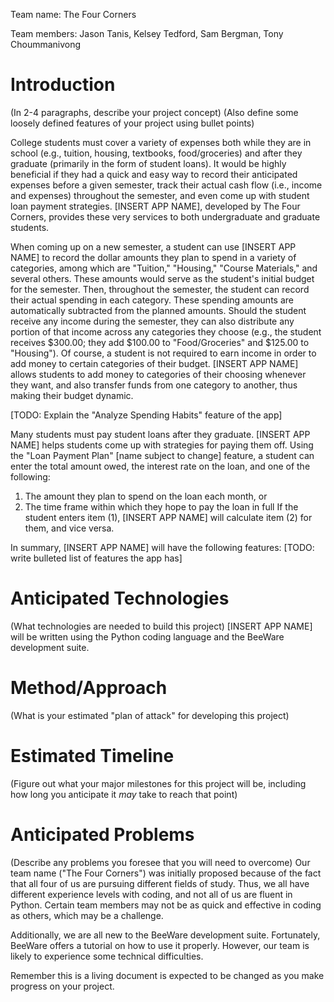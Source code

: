 Team name: The Four Corners

Team members: Jason Tanis, Kelsey Tedford, Sam Bergman, Tony Choummanivong

# Introduction

(In 2-4 paragraphs, describe your project concept)
(Also define some loosely defined features of your project using bullet points)

College students must cover a variety of expenses both while they are in school (e.g., tuition, housing, textbooks, food/groceries) and after they graduate (primarily in the form of student loans). It would be highly beneficial if they had a quick and easy way to record their anticipated expenses before a given semester, track their actual cash flow (i.e., income and expenses) throughout the semester, and even come up with student loan payment strategies. [INSERT APP NAME], developed by The Four Corners, provides these very services to both undergraduate and graduate students.

When coming up on a new semester, a student can use [INSERT APP NAME] to record the dollar amounts they plan to spend in a variety of categories, among which are "Tuition," "Housing," "Course Materials," and several others. These amounts would serve as the student's initial budget for the semester. Then, throughout the semester, the student can record their actual spending in each category. These spending amounts are automatically subtracted from the planned amounts. Should the student receive any income during the semester, they can also distribute any portion of that income across any categories they choose (e.g., the student receives $300.00; they add $100.00 to "Food/Groceries" and $125.00 to "Housing"). Of course, a student is not required to earn income in order to add money to certain categories of their budget. [INSERT APP NAME] allows students to add money to categories of their choosing whenever they want, and also transfer funds from one category to another, thus making their budget dynamic.

[TODO: Explain the "Analyze Spending Habits" feature of the app]

Many students must pay student loans after they graduate. [INSERT APP NAME] helps students come up with strategies for paying them off. Using the "Loan Payment Plan" [name subject to change] feature, a student can enter the total amount owed, the interest rate on the loan, and one of the following:
1. The amount they plan to spend on the loan each month, or
2. The time frame within which they hope to pay the loan in full
If the student enters item (1), [INSERT APP NAME] will calculate item (2) for them, and vice versa.

In summary, [INSERT APP NAME] will have the following features:
[TODO: write bulleted list of features the app has]

# Anticipated Technologies

(What technologies are needed to build this project)
[INSERT APP NAME] will be written using the Python coding language and the BeeWare development suite.

# Method/Approach

(What is your estimated "plan of attack" for developing this project)

# Estimated Timeline

(Figure out what your major milestones for this project will be, including how long you anticipate it *may* take to reach that point)

# Anticipated Problems

(Describe any problems you foresee that you will need to overcome)
Our team name ("The Four Corners") was initially proposed because of the fact that all four of us are pursuing different fields of study. Thus, we all have different experience levels with coding, and not all of us are fluent in Python. Certain team members may not be as quick and effective in coding as others, which may be a challenge.

Additionally, we are all new to the BeeWare development suite. Fortunately, BeeWare offers a tutorial on how to use it properly. However, our team is likely to experience some technical difficulties.

Remember this is a living document is expected to be changed as you make progress on your project.
